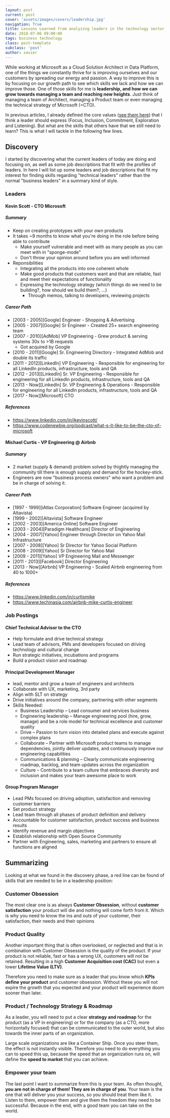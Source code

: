 ```yaml
---
layout: post
current: post
cover: 'assets/images/covers/leadership.jpg'
navigation: True
title: Lessons Learned from analyzing leaders in the technology sector
date: 2018-07-06 09:00:00
tags: business technology
class: post-template
subclass: 'post'
author: xavier
---
```


While working at Microsoft as a Cloud Solution Architect in Data Platform, one of the things we constantly thrive for is improving ourselves and our customers by spreading our energy and passion. A way to improve this is by focusing on our growth path to see which skills we lack and how we can improve those. One of those skills for me is **leadership, and how we can grow towards managing a team and reaching new heights**. Just think of managing a team of Architect, managing a Product team or even managing the technical strategy of Microsoft (=CTO).

In previous articles, I already defined the core values ([see them here](https://xaviergeerinck.com/tag/business/)) that I think a leader should express (Focus, Inclusion, Commitment, Exploration and Listening). But what are the skills that others have that we still need to learn? This is what I will tackle in the following few lines.

## Discovery

I started by discovering what the current leaders of today are doing and focusing on, as well as some job descriptions that fit with the profiles of leaders. In here I will list up some leaders and job descriptions that fit my interest for finding skills regarding "technical leaders" rather than the normal "business leaders" in a summary kind of style.

### Leaders

#### Kevin Scott - CTO Microsoft

##### Summary

* Keep on creating prototypes with your own products
* It takes ~9 months to know what you're doing in the role before being able to contribute
  * Make yourself vulnerable and meet with as many people as you can meet with in "sponge-mode"
  * Don't throw your opinion around before you are well informed
* Reponsibilities
  * Integrating all the products into one coherent whole
  * Make good products that customers want and that are reliable, fast and meet their expectations of functionality
  * Expressing the technology strategy (which things do we need to be building?, how should we build them?, ...)
    * Through memos, talking to developers, reviewing projects

##### Career Path

* [2003 - 2005][Google] Engineer - Shopping & Advertising
* [2005 - 2007][Google] Sr Engineer - Created 25+ search engineering team
* [2007 - 2010][AdMob] VP Engineering - Grew product & serving systems 30x to >1B requests
  * Got acquired by Google  
* [2010 - 2011][Google] Sr. Engineering Directory - Integrated AdMob and double its traffic
* [2011 - 2012][LinkedIn] VP Engineering - Responsible for engineering for all LinkedIn products, infrastructure, tools and QA
* [2012 - 2013][LinkedIn] Sr. VP Engineering - Responsible for engineering for all LinkedIn products, infrastructure, tools and QA
* [2013 - Now][LinkedIn] Sr. VP Engineering & Operations - Responsible for engineering for all LinkedIn products, infrastructure, tools and QA
* [2017 - Now][Microsoft] CTO

##### References

* https://www.linkedin.com/in/jkevinscott/
* https://www.codenewbie.org/podcast/what-s-it-like-to-be-the-cto-of-microsoft

#### Michael Curtis - VP Engineering @ Airbnb

##### Summary

* 2 market (supply & demand) problem solved by thightly managing the community till there is enough supply and demand for the hockey-stick.
* Engineers are now "business process owners" who want a problem and be in charge of solving it.

##### Career Path

* [1997 - 1999][iAtlas Corporation] Software Engineer (acquired by Altavista)
* [1999 - 2002][Altavista] Software Engineer
* [2002 - 2003][America Online] Software Engineer
* [2003 - 2004][Paradigm Healthcare] Director of Engineering
* [2004 - 2007][Yahoo] Engineer through Director on Yahoo Mail Infrastructure
* [2007 - 2008][Yahoo] Sr Director for Yahoo Social Platform
* [2008 - 2009][Yahoo] Sr Director for Yahoo Mail
* [2009 - 2011][Yahoo] VP Engineering Mail and Messenger
* [2011 - 2013][Facebook] Director Engineering
* [2013 - Now][Airbnb] VP Engineering - Scaled Airbnb engineering from 40 to 1000+

##### References 

* https://www.linkedin.com/in/curtismike
* https://www.techinasia.com/airbnb-mike-curtis-engineer

### Job Postings

#### Chief Technical Advisor to the CTO

* Help formulate and drive technical strategy
* Lead team of advisors, PMs and developers focused on driving technology and cultural change
* Run strategic initiatives, incubations and programs
* Build a product vision and roadmap

#### Principal Development Manager

* lead, mentor and grow a team of engineers and architects
* Collaborate with UX, marketing, 3rd party
* Align with SLT on strategy
* Drive initiatives around the company, partnering with other segments
* Skills Needed:
  * Business Leadership – Lead consumer and services business
  * Engineering leadership – Manage engineering pool (hire, grow, manage) and be a role model for technical excellence and customer quality
  * Drive – Passion to turn vision into detailed plans and execute against complex plans
  * Collaborate – Partner with Microsoft product teams to manage dependencies, jointly deliver updates, and continuously improve our engineering capabilities
  * Communications & planning – Clearly communicate engineering roadmap, backlog, and team updates across the organization
  * Culture – Contribute to a team culture that embraces diversity and inclusion and makes your team awesome place to work

#### Group Program Manager

* Lead PMs focused on driving adoption, satisfaction and removing customer barriers
* Set product strategy
* Lead team through all phases of product definition and delivery
* Accountable for customer satisfaction, product success and business results
* Identify revenue and margin objectives
* Establish relationship with Open Source Community
* Partner with Engineering, sales, marketing and partners to ensure all functions are aligned

## Summarizing

Looking at what we found in the discovery phase, a red line can be found of skills that are needed to be in a leadership position:

### Customer Obsession

The most clear one is as always **Customer Obsession**, without **customer satisfaction** your product will die and nothing will come forth from it. Which is why you need to know the ins and outs of your customer, their satisfaction, their needs and their opinions

### Product Quality

Another important thing that is often overlooked, or neglected and that is in combination with Customer Obsession is the quality of the product. If your product is not reliable, fast or has a wrong UX, customers will not be retained. Resulting in a high **Customer Acquisition cost (CAC)** but even a lower **Lifetime Value (LTV)**.

Therefore you need to make sure as a leader that you know which **KPIs define your product** and customer obsession. Without these you will not expire the growth that you expected and your product will experience doom sooner than later.

### Product / Technology Strategy & Roadmap

As a leader, you will need to put a clear **strategy and roadmap** for the product (as a VP in engineering) or for the company (as a CTO, more horizontally focused) that can be communicated to the outer world, but also towards the inner parts of an organization.

Large scale organizations are like a Container Ship. Once you steer them, the effect is not instantly visible. Therefore you need to do everything you can to speed this up, because the speed that an organization runs on, will define the **speed to market** that you can achieve.

### Empower your team

The last point I want to summarize from this is your team. As often thought, **you are not in charge of them! They are in charge of you**. Your team is the one that will deliver you your success, so you should treat them like it. Listen to them, empower them and give them the freedom they need to be successful. Because in the end, with a good team you can take on the world.